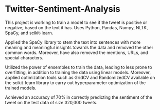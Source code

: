 # Twitter-Sentiment-Analysis
This project is working to train a model to see if the tweet is positive or negative, based on the text it has. Uses Python, Pandas, Numpy, NLTK, SpaCy, and scikit-learn.

Applied the SpaCy library to stem the text into sentences with more meaning and meaningful insights towards the data and removed the other common words. Moreover, have also removed the mentions, URLs, and special characters.

Utilized the power of ensembles to train the data, leading to less prone to overfitting, in addition to training the data using linear models. Moreover, applied optimization tools such as GridCV and RandomizedCV available on the scikit-learn library to carry out hyperparameter optimization of the trained models.

Achieved an accuracy of 70% in correctly predicting the sentiment of the tweet on the test data of size 320,000 tweets.
